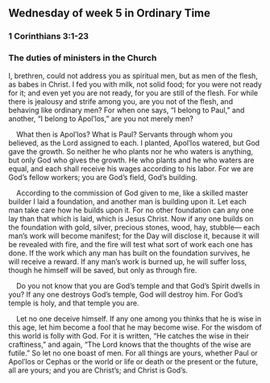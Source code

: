 ## Wednesday of week 5 in Ordinary Time

### 1 Corinthians 3:1-23

### The duties of ministers in the Church

I, brethren, could not address you as spiritual men, but as men of the flesh, as babes in Christ. I fed you with milk, not solid food; for you were not ready for it; and even yet you are not ready, for you are still of the flesh. For while there is jealousy and strife among you, are you not of the flesh, and behaving like ordinary men? For when one says, “I belong to Paul,” and another, “I belong to Apolʹlos,” are you not merely men?

    What then is Apolʹlos? What is Paul? Servants through whom you believed, as the Lord assigned to each. I planted, Apolʹlos watered, but God gave the growth. So neither he who plants nor he who waters is anything, but only God who gives the growth. He who plants and he who waters are equal, and each shall receive his wages according to his labor. For we are God’s fellow workers; you are God’s field, God’s building.

    According to the commission of God given to me, like a skilled master builder I laid a foundation, and another man is building upon it. Let each man take care how he builds upon it. For no other foundation can any one lay than that which is laid, which is Jesus Christ. Now if any one builds on the foundation with gold, silver, precious stones, wood, hay, stubble— each man’s work will become manifest; for the Day will disclose it, because it will be revealed with fire, and the fire will test what sort of work each one has done. If the work which any man has built on the foundation survives, he will receive a reward. If any man’s work is burned up, he will suffer loss, though he himself will be saved, but only as through fire.

    Do you not know that you are God’s temple and that God’s Spirit dwells in you? If any one destroys God’s temple, God will destroy him. For God’s temple is holy, and that temple you are.

    Let no one deceive himself. If any one among you thinks that he is wise in this age, let him become a fool that he may become wise. For the wisdom of this world is folly with God. For it is written, “He catches the wise in their craftiness,” and again, “The Lord knows that the thoughts of the wise are futile.” So let no one boast of men. For all things are yours, whether Paul or Apolʹlos or Cephas or the world or life or death or the present or the future, all are yours; and you are Christ’s; and Christ is God’s.